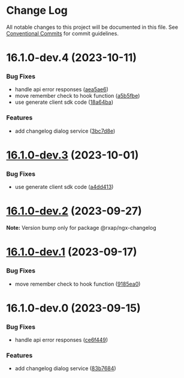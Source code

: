 # Change Log

All notable changes to this project will be documented in this file.
See [Conventional Commits](https://conventionalcommits.org) for commit guidelines.

# 16.1.0-dev.4 (2023-10-11)

### Bug Fixes

- handle api error responses ([aea5ae6](https://gitlab.com/rxap/packages/commit/aea5ae6f03cda4812751ff8d5e56d81e9058d24d))
- move remember check to hook function ([a5b5fbe](https://gitlab.com/rxap/packages/commit/a5b5fbeb5695825a366ee0eba9c5bfcd08afcff9))
- use generate client sdk code ([18a64ba](https://gitlab.com/rxap/packages/commit/18a64baf9e8e2195fe6ab2fbac158a307a9175ca))

### Features

- add changelog dialog service ([3bc7d8e](https://gitlab.com/rxap/packages/commit/3bc7d8ed9e44eeb9c094e9b4abb42b9eb59c26c8))

# [16.1.0-dev.3](https://gitlab.com/rxap/packages/compare/@rxap/ngx-changelog@16.1.0-dev.2...@rxap/ngx-changelog@16.1.0-dev.3) (2023-10-01)

### Bug Fixes

- use generate client sdk code ([a4dd413](https://gitlab.com/rxap/packages/commit/a4dd4134cbc7261bf5ee279d3f1a4c78974c3f12))

# [16.1.0-dev.2](https://gitlab.com/rxap/packages/compare/@rxap/ngx-changelog@16.1.0-dev.1...@rxap/ngx-changelog@16.1.0-dev.2) (2023-09-27)

**Note:** Version bump only for package @rxap/ngx-changelog

# [16.1.0-dev.1](https://gitlab.com/rxap/packages/compare/@rxap/ngx-changelog@16.1.0-dev.0...@rxap/ngx-changelog@16.1.0-dev.1) (2023-09-17)

### Bug Fixes

- move remember check to hook function ([9185ea0](https://gitlab.com/rxap/packages/commit/9185ea021ec2a6be2f812fd548b290635bfb4be4))

# 16.1.0-dev.0 (2023-09-15)

### Bug Fixes

- handle api error responses ([ce6f449](https://gitlab.com/rxap/packages/commit/ce6f4495e6e3860e706646371ee369cc40e3d122))

### Features

- add changelog dialog service ([83b7684](https://gitlab.com/rxap/packages/commit/83b768495a70d6c15d10a9f7d66219bbd735070e))
